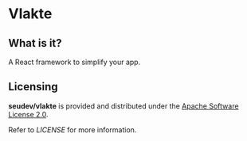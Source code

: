 # Vlakte

## What is it?

A React framework to simplify your app.

## Licensing

**seudev/vlakte** is provided and distributed under the [Apache Software License 2.0](http://www.apache.org/licenses/LICENSE-2.0).

Refer to *LICENSE* for more information.
